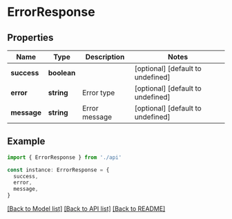 # ErrorResponse

## Properties

| Name        | Type        | Description   | Notes                             |
| ----------- | ----------- | ------------- | --------------------------------- |
| **success** | **boolean** |               | [optional] [default to undefined] |
| **error**   | **string**  | Error type    | [optional] [default to undefined] |
| **message** | **string**  | Error message | [optional] [default to undefined] |

## Example

```typescript
import { ErrorResponse } from './api'

const instance: ErrorResponse = {
  success,
  error,
  message,
}
```

[[Back to Model list]](../README.md#documentation-for-models) [[Back to API list]](../README.md#documentation-for-api-endpoints) [[Back to README]](../README.md)
